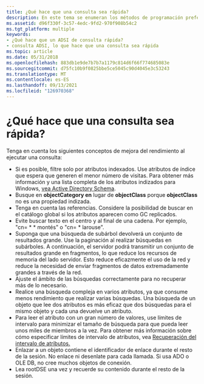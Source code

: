 ```yaml
---
title: ¿Qué hace que una consulta sea rápida?
description: En este tema se enumeran los métodos de programación preferidos que se usan al consultar un directorio.
ms.assetid: d96f330f-3c57-4edc-9fd2-970f908b54c2
ms.tgt_platform: multiple
keywords:
- ¿Qué hace que un ADSI de consulta rápida?
- consulta ADSI, lo que hace que una consulta sea rápida
ms.topic: article
ms.date: 05/31/2018
ms.openlocfilehash: 883db1e9de7b7b7a1179c814d6f66f774685083e
ms.sourcegitcommit: d75fc10b9f0825bbe5ce5045c90d4045e3c53243
ms.translationtype: MT
ms.contentlocale: es-ES
ms.lasthandoff: 09/13/2021
ms.locfileid: "126970368"
---
```

# <a name="what-makes-a-fast-query"></a>¿Qué hace que una consulta sea rápida?

Tenga en cuenta los siguientes conceptos de mejora del rendimiento al ejecutar una consulta:

-   Si es posible, filtre solo por atributos indexados. Use atributos de índice que espera que generen el menor número de visitas. Para obtener más información y una lista completa de los atributos indizados para Windows, [vea Active Directory Schema](/windows/desktop/ADSchema/active-directory-schema).
-   Busque en **objectCategory en** lugar de **objectClass** porque **objectClass** no es una propiedad indizada.
-   Tenga en cuenta las referencias. Considere la posibilidad de buscar en el catálogo global si los atributos aparecen como GC replicados.
-   Evite buscar texto en el centro y al final de una cadena. Por ejemplo, "cn= \* \* montés" o "cn= \* larouse".
-   Suponga que una búsqueda de subárbol devolverá un conjunto de resultados grande. Use la paginación al realizar búsquedas en subárboles. A continuación, el servidor podrá transmitir un conjunto de resultados grande en fragmentos, lo que reduce los recursos de memoria del lado servidor. Esto reduce eficazmente el uso de la red y reduce la necesidad de enviar fragmentos de datos extremadamente grandes a través de la red.
-   Ajuste el ámbito de las búsquedas correctamente para no recuperar más de lo necesario.
-   Realice una búsqueda compleja en varios atributos, ya que consume menos rendimiento que realizar varias búsquedas. Una búsqueda de un objeto que lee dos atributos es más eficaz que dos búsquedas para el mismo objeto y cada una devuelve un atributo.
-   Para leer el atributo con un gran número de valores, use límites de intervalo para minimizar el tamaño de búsqueda para que pueda leer unos miles de miembros a la vez. Para obtener más información sobre cómo especificar límites de intervalo de atributos, vea [Recuperación del intervalo de atributos.](attribute-range-retrieval.md)
-   Enlazar a un objeto contiene el identificador de enlace durante el resto de la sesión. No enlace ni desenlate para cada llamada. Si usa ADO o OLE DB, no cree muchos objetos de conexión.
-   Lea rootDSE una vez y recuerde su contenido durante el resto de la sesión.

 

 